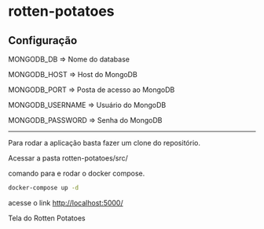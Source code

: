 # rotten-potatoes

## Configuração

MONGODB_DB => Nome do database

MONGODB_HOST => Host do MongoDB

MONGODB_PORT => Posta de acesso ao MongoDB

MONGODB_USERNAME => Usuário do MongoDB

MONGODB_PASSWORD => Senha do MongoDB

---

Para rodar a aplicação basta fazer um clone do repositório.

Acessar a pasta rotten-potatoes/src/

comando para e rodar o docker compose.

```bash
docker-compose up -d
```
acesse o link <http://localhost:5000/>

Tela do Rotten Potatoes


